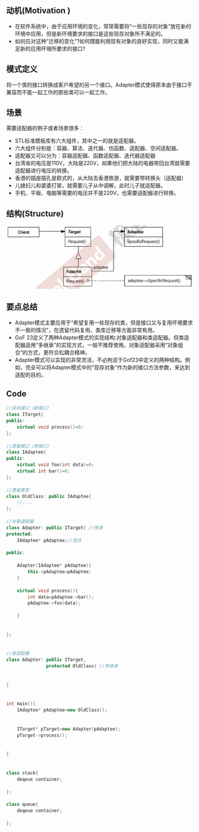 ## 动机(Motivation )

- 在软件系统中，由于应用环境的变化，常常需要将“一些现存的对象”放在新的环境中应用，但是新环境要求的接口是这些现存对象所不满足的。
- 如何应对这种“迁移的变化”?如何既能利用现有对象的良好实现，同时又能满足新的应用环境所要求的接口?

## 模式定义

将一个类的接口转换成客户希望的另一个接口。Adapter模式使得原本由于接口不兼容而不能一起工作的那些类可以一起工作。

## 场景

需要适配器的例子或者场景很多：

* STL标准模板库有六大组件，其中之一的就是适配器。
* 六大组件分别是：容器、算法、迭代器、仿函数、适配器、空间适配器。
* 适配器又可以分为：容器适配器、函数适配器、迭代器适配器
* 台湾省的电压是110V，大陆是220V，如果他们把大陆的电器带回台湾就需要适配器进行电压的转换。
* 香港的插座插孔是欧式的，从大陆去香港旅游，就需要带转换头（适配器）
* 儿媳妇儿和婆婆打架，就需要儿子从中调解，此时儿子就适配器。
* 手机、平板、电脑等需要的电压并不是220V，也需要适配器进行转换。


## 结构(Structure)

![img](../../image/Adapter.png)

## 要点总结

* Adapter模式主要应用于“希望复用一些现存的类，但是接口又与复用坏境要求不一致的情况”，在遗留代码复用、类库迁移等方面非常有用。
* GoF 23定义了两种Adapter模式的实现结构:对象适配器和类适配器。但类适配器适用“多继承”的实现方式，一般不推荐使用。对象适配器采用“对象组合”的方式，更符合松耦合精神。
* Adapter模式可以实现的非常灵活，不必拘泥于Gof23中定义的两种结构。例如，完全可以将Adapter模式中的“现存对象”作为新的接口方法参数，来达到适配的目的。

## Code

```C++
//目标接口（新接口）
class ITarget{
public:
    virtual void process()=0;
};

//遗留接口（老接口）
class IAdaptee{
public:
    virtual void foo(int data)=0;
    virtual int bar()=0;
};

//遗留类型
class OldClass: public IAdaptee{
    //....
};

//对象适配器
class Adapter: public ITarget{ //继承
protected:
    IAdaptee* pAdaptee;//组合
  
public:
  
    Adapter(IAdaptee* pAdaptee){
        this->pAdaptee=pAdaptee;
    }
  
    virtual void process(){
        int data=pAdaptee->bar();
        pAdaptee->foo(data);
    
    }
  
  
};


//类适配器
class Adapter: public ITarget,
               protected OldClass{ //多继承
           
           
}


int main(){
    IAdaptee* pAdaptee=new OldClass();
  
  
    ITarget* pTarget=new Adapter(pAdaptee);
    pTarget->process();
  
  
}


class stack{
    deqeue container;
  
};

class queue{
    deqeue container;
  
};










```
